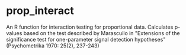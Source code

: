 # prop_interact
An R function for interaction testing for proportional data. Calculates p-values based on the test described by Marascuilo in "Extensions of the significance test for one-parameter signal detection hypotheses" (Psychometrika 1970: 25(2), 237-243)
